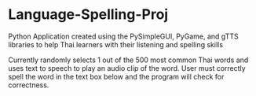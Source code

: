 # Language-Spelling-Proj
Python Application created using the PySimpleGUI, PyGame, and gTTS libraries to help Thai learners with their listening and spelling skills

Currently randomly selects 1 out of the 500 most common Thai words and uses text to speech to play an audio clip of the word. 
User must correctly spell the word in the text box below and the program will check for correctness. 
